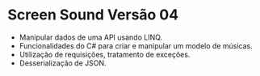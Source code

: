 # Screen Sound Versão 04

- Manipular dados de uma API usando LINQ.
- Funcionalidades do C# para criar e manipular um modelo de músicas. 
- Utilização de requisições, tratamento de exceções.
- Desserialização de JSON.
